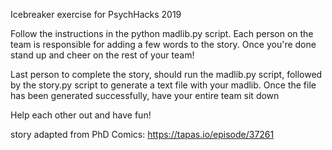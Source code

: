 Icebreaker exercise for PsychHacks 2019

Follow the instructions in the python madlib.py script. Each person on the team is responsible for adding a few words to the story. Once you're done stand up and cheer on the rest of your team!

Last person to complete the story, should run the madlib.py script, followed by the story.py script to generate a text file with your madlib. Once the file has been generated successfully, have your entire team sit down

Help each other out and have fun!

story adapted from PhD Comics: https://tapas.io/episode/37261
